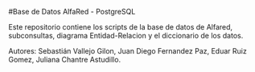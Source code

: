 #Base de Datos AlfaRed - PostgreSQL

Este repositorio contiene los scripts de la base de datos de Alfared, subconsultas, diagrama Entidad-Relacion y el diccionario de los datos.

Autores: Sebastián Vallejo Gilon, Juan Diego Fernandez Paz, Eduar Ruiz Gomez, Juliana Chantre Astudillo.
